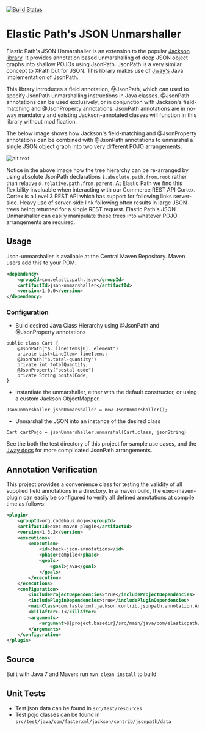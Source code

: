 [![Build Status](https://api.travis-ci.org/elasticpath/json-unmarshaller.png)](https://travis-ci.org/elasticpath/json-unmarshaller)

# Elastic Path's JSON Unmarshaller

Elastic Path's JSON Unmarshaller is an extension to the popular [Jackson library](https://github.com/FasterXML/jackson). It provides annotation 
based unmarshalling of deep JSON object graphs into shallow POJOs using JsonPath. JsonPath is a very similar concept to XPath but for JSON. 
This library makes use of [Jway's](https://github.com/jayway/JsonPath) Java implementation of JsonPath. 

This library introduces a field annotation, @JsonPath, which can used to specify JsonPath unmarshalling instructions in Java classes. @JsonPath
 annotations can be used exclusively, or in conjunction with Jackson's field-matching and @JsonProperty annotations. JsonPath annotations are in
 no-way mandatory and existing Jackson-annotated classes will function in this library without modification.

The below image shows how Jackson's field-matching and @JsonProperty annotations can be combined with @JsonPath annotations to unmarshal 
a single JSON object graph into two very different POJO arrangements. 
 
![alt text](https://cloud.githubusercontent.com/assets/868640/6225115/ae7be7b2-b63a-11e4-9d76-a23227bf82d3.png "Sample Unmarshalling")

Notice in the above image how the tree hierarchy can be re-arranged by using absolute JsonPath declarations `$.absolute.path.from.root` 
rather than relative `@.relative.path.from.parent`. At Elastic Path we find this flexibility invaluable when interacting with our Commerce 
REST API Cortex. Cortex is a Level 3 REST API which has support for following links server-side. Heavy use of server-side link following often 
results in large JSON trees being returned for a single REST request. Elastic Path's JSON Unmarshaller can easily manipulate these trees into 
whatever POJO arrangements are required.

## Usage
Json-unmarshaller is available at the Central Maven Repository. Maven users add this to your POM.

```xml
<dependency>
	<groupId>com.elasticpath.json</groupId>
	<artifactId>json-unmarshaller</artifactId>
    <version>1.0.0</version>
</dependency>
```  
### Configuration
* Build desired Java Class Hierarchy using @JsonPath and @JsonProperty annotations
```
public class Cart {
	@JsonPath("$._lineitems[0]._element")
	private List<LineItem> lineItems;
	@JsonPath("$.total-quantity")
	private int totalQuantity;
	@JsonProperty("postal-code")
    private String postalCode;
}
```
* Instantiate the unmarshaller, either with the default constructor, or using a custom Jackson ObjectMapper.
```
JsonUnmarshaller jsonUnmarshaller = new JsonUnmarshaller();
```
* Unmarshal the JSON into an instance of the desired class 
``` 
Cart cartPojo = jsonUnmarshaller.unmarshal(Cart.class, jsonString) 
``` 

See the both the test directory of this project for sample use cases, and the [Jway docs](https://github.com/jayway/JsonPath/blob/master/README.md#operators) 
for more complicated JsonPath arrangements.

## Annotation Verification
This project provides a convenience class for testing the validity of all supplied field annotations in a directory. In a maven build, the
exec-maven-plugin can easily be configured to verify all defined annotations at compile time as follows:
```xml
<plugin>
	<groupId>org.codehaus.mojo</groupId>
	<artifactId>exec-maven-plugin</artifactId>
	<version>1.3.2</version>
	<executions>
		<execution>
			<id>check-json-annotations</id>
			<phase>compile</phase>
			<goals>
				<goal>java</goal>
			</goals>
		</execution>
	</executions>
	<configuration>
		<includeProjectDependencies>true</includeProjectDependencies>
		<includePluginDependencies>true</includePluginDependencies>
		<mainClass>com.fasterxml.jackson.contrib.jsonpath.annotation.AnnotationVerifier</mainClass>
		<killAfter>-1</killAfter>
		<arguments>
			<argument>${project.basedir}/src/main/java/com/elasticpath/</argument>
		</arguments>
	</configuration>
</plugin>
```
## Source
Built with Java 7 and Maven:
run `mvn clean install` to build

## Unit Tests
* Test json data can be found in `src/test/resources`
* Test pojo classes can be found in `src/test/java/com/fasterxml/jackson/contrib/jsonpath/data`



